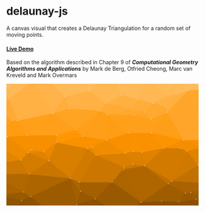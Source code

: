 # delaunay-js

A canvas visual that creates a Delaunay Triangulation for a random set of moving points.

#### [Live Demo](https://metzlr.github.io/delaunay-js)

Based on the algorithm described in Chapter 9 of **_Computational Geometry Algorithms and Applications_** by Mark de Berg, Otfried Cheong, Marc van Kreveld and Mark Overmars

![Delaunay Triangulization](/assets/delaunay-wide.png)
